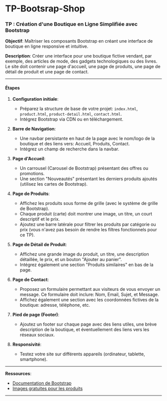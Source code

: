 # TP-Bootsrap-Shop

### **TP : Création d'une Boutique en Ligne Simplifiée avec Bootstrap**

**Objectif**: Maîtriser les composants Bootstrap en créant une interface de boutique en ligne responsive et intuitive.

**Description**: Créer une interface pour une boutique fictive vendant, par exemple, des articles de mode, des gadgets technologiques ou des livres. Le site doit contenir une page d'accueil, une page de produits, une page de détail de produit et une page de contact.

---

#### **Étapes**

1. **Configuration initiale**:
    - Préparez la structure de base de votre projet: `index.html`, `product.html`, `product-detail.html`, `contact.html`.
    - Intégrez Bootstrap via CDN ou en téléchargement.

2. **Barre de Navigation**:
    - Une navbar persistante en haut de la page avec le nom/logo de la boutique et des liens vers: Accueil, Produits, Contact.
    - Intégrez un champ de recherche dans la navbar.

3. **Page d'Accueil**:
    - Un carrousel (Carousel de Bootstrap) présentant des offres ou promotions.
    - Une section "Nouveautés" présentant les derniers produits ajoutés (utilisez les cartes de Bootstrap).

4. **Page de Produits**:
    - Affichez les produits sous forme de grille (avec le système de grille de Bootstrap).
    - Chaque produit (carte) doit montrer une image, un titre, un court descriptif et le prix.
    - Ajoutez une barre latérale pour filtrer les produits par catégorie ou prix (vous n'avez pas besoin de rendre les filtres fonctionnels pour ce TP).

5. **Page de Détail de Produit**:
    - Affichez une grande image du produit, un titre, une description détaillée, le prix, et un bouton "Ajouter au panier".
    - Intégrez également une section "Produits similaires" en bas de la page.

6. **Page de Contact**:
    - Proposez un formulaire permettant aux visiteurs de vous envoyer un message. Ce formulaire doit inclure: Nom, Email, Sujet, et Message.
    - Affichez également une section avec les coordonnées fictives de la boutique: adresse, téléphone, etc.

7. **Pied de page (Footer)**:
    - Ajoutez un footer sur chaque page avec des liens utiles, une brève description de la boutique, et éventuellement des liens vers les réseaux sociaux.

8. **Responsivité**:
    - Testez votre site sur différents appareils (ordinateur, tablette, smartphone).


---

**Ressources**:
- [Documentation de Bootstrap](https://getbootstrap.com/)
- [Images gratuites pour les produits](https://unsplash.com/)

---
